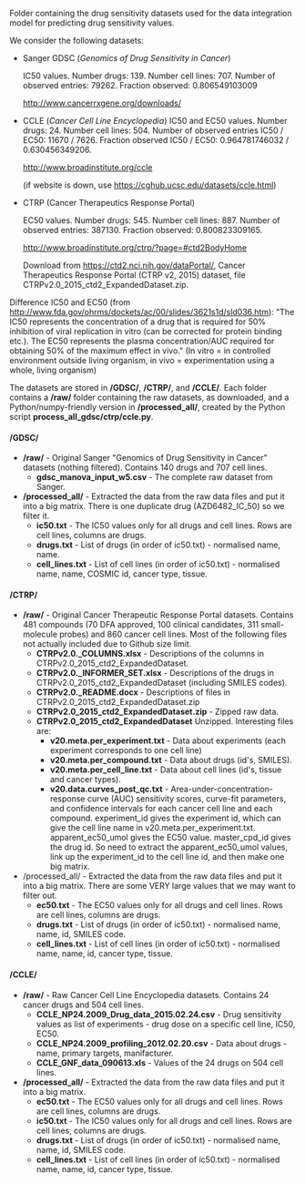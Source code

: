 Folder containing the drug sensitivity datasets used for the data integration model for predicting drug sensitivity values.

We consider the following datasets:
- Sanger GDSC (*Genomics of Drug Sensitivity in Cancer*)

  IC50 values. Number drugs: 139. Number cell lines: 707. Number of observed entries: 79262. Fraction observed: 0.806549103009
  
  http://www.cancerrxgene.org/downloads/
  
- CCLE (*Cancer Cell Line Encyclopedia*)
  IC50 and EC50 values. Number drugs: 24. Number cell lines: 504. Number of observed entries IC50 / EC50: 11670 / 7626. Fraction observed IC50 / EC50: 0.964781746032 / 0.630456349206.
  
  http://www.broadinstitute.org/ccle
  
  (if website is down, use https://cghub.ucsc.edu/datasets/ccle.html)
  
- CTRP (Cancer Therapeutics Response Portal)

  EC50 values. Number drugs: 545. Number cell lines: 887. Number of observed entries: 387130. Fraction observed: 0.800823309165. 
  
  http://www.broadinstitute.org/ctrp/?page=#ctd2BodyHome
  
  Download from https://ctd2.nci.nih.gov/dataPortal/, Cancer Therapeutics Response Portal (CTRP v2, 2015) dataset, file CTRPv2.0_2015_ctd2_ExpandedDataset.zip.

Difference IC50 and EC50 (from http://www.fda.gov/ohrms/dockets/ac/00/slides/3621s1d/sld036.htm):
"The IC50 represents the concentration of a drug that is required for 50% inhibition of viral replication in vitro (can be corrected for protein binding etc.).
The EC50 represents the plasma concentration/AUC required for obtaining 50% of the maximum effect in vivo."
(In vitro = in controlled environment outside living organism, in vivo = experimentation using a whole, living organism)

The datasets are stored in **/GDSC/**, **/CTRP/**, and **/CCLE/**. Each folder contains a **/raw/** folder containing the raw datasets, as downloaded, and a Python/numpy-friendly version in **/processed_all/**, created by the Python script **process_all_gdsc/ctrp/ccle.py**.

#### /GDSC/
- **/raw/** - Original Sanger "Genomics of Drug Sensitivity in Cancer" datasets (nothing filtered). Contains 140 drugs and 707 cell lines.
  - **gdsc_manova_input_w5.csv** - The complete raw dataset from Sanger.
- **/processed_all/** - Extracted the data from the raw data files and put it into a big matrix. There is one duplicate drug (AZD6482_IC_50) so we filter it.
  - **ic50.txt** - The IC50 values only for all drugs and cell lines. Rows are cell lines, columns are drugs.
  - **drugs.txt** - List of drugs (in order of ic50.txt) - normalised name, name.
  - **cell_lines.txt** - List of cell lines (in order of ic50.txt) - normalised name, name, COSMIC id, cancer type, tissue.

#### /CTRP/
- **/raw/** - Original Cancer Therapeutic Response Portal datasets. Contains 481 compounds (70 DFA approved, 100 clinical candidates, 311 small-molecule probes) and 860 cancer cell lines. Most of the following files not actually included due to Github size limit.
  - **CTRPv2.0._COLUMNS.xlsx** - Descriptions of the columns in CTRPv2.0_2015_ctd2_ExpandedDataset.
  - **CTRPv2.0._INFORMER_SET.xlsx** - Descriptions of the drugs in CTRPv2.0_2015_ctd2_ExpandedDataset (including SMILES codes).
  - **CTRPv2.0._README.docx** - Descriptions of files in CTRPv2.0_2015_ctd2_ExpandedDataset.zip
  - **CTRPv2.0_2015_ctd2_ExpandedDataset.zip** - Zipped raw data.
  - **CTRPv2.0_2015_ctd2_ExpandedDataset** Unzipped. Interesting files are:
    - **v20.meta.per_experiment.txt** - Data about experiments (each experiment corresponds to one cell line)
    - **v20.meta.per_compound.txt** - Data about drugs (id's, SMILES).
    - **v20.meta.per_cell_line.txt** - Data about cell lines (id's, tissue and cancer types).
    - **v20.data.curves_post_qc.txt** - Area-under-concentration-response curve (AUC) sensitivity scores, curve-fit parameters, and confidence intervals for each cancer cell line and each compound. experiment_id gives the experiment id, which can give the cell line name in v20.meta.per_experiment.txt. apparent_ec50_umol gives the EC50 value. master_cpd_id gives the drug id. So need to extract the apparent_ec50_umol values, link up the experiment_id to the cell line id, and then make one big matrix.
- /processed_all/ - Extracted the data from the raw data files and put it into a big matrix. There are some VERY large values that we may want to filter out.
  - **ec50.txt** - The EC50 values only for all drugs and cell lines. Rows are cell lines, columns are drugs.
  - **drugs.txt** - List of drugs (in order of ic50.txt) - normalised name, name, id, SMILES code.
  - **cell_lines.txt** - List of cell lines (in order of ic50.txt) - normalised name, name, id, cancer type, tissue.

#### /CCLE/
- **/raw/** - Raw Cancer Cell Line Encyclopedia datasets. Contains 24 cancer drugs and 504 cell lines.
  - **CCLE_NP24.2009_Drug_data_2015.02.24.csv** - Drug sensitivity values as list of experiments - drug dose on a specific cell line, IC50, EC50.
  - **CCLE_NP24.2009_profiling_2012.02.20.csv** - Data about drugs - name, primary targets, manifacturer.
  - **CCLE_GNF_data_090613.xls** - Values of the 24 drugs on 504 cell lines. 
- **/processed_all/** - Extracted the data from the raw data files and put it into a big matrix.
  - **ec50.txt** - The EC50 values only for all drugs and cell lines. Rows are cell lines, columns are drugs.
  - **ic50.txt** - The IC50 values only for all drugs and cell lines. Rows are cell lines, columns are drugs.
  - **drugs.txt** - List of drugs (in order of ic50.txt) - normalised name, name, id, SMILES code.
  - **cell_lines.txt** - List of cell lines (in order of ic50.txt) - normalised name, name, id, cancer type, tissue.
